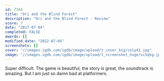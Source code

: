 ```yaml
---
id: 7344
title: "Ori and the Blind Forest"
description: "Ori and the Blind Forest - Review"
score: 7
date: "2017-07-04"
completed: FALSE
awards: []
modified_date: "2022-07-04"
screenshots: []
cover: "//images.igdb.com/igdb/image/upload/t_cover_big/co1y41.jpg"
image: "//images.igdb.com/igdb/image/upload/t_screenshot_huge/sc5qkg.jpg"
---
```

Super difficult. The game is beautiful, the story is great, the soundtrack is amazing. But I am just so damn bad at platformers.
